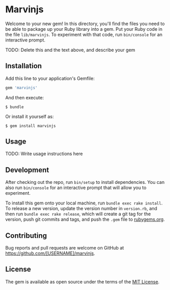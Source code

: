 # Marvinjs

Welcome to your new gem! In this directory, you'll find the files you need to be able to package up your Ruby library into a gem. Put your Ruby code in the file `lib/marvinjs`. To experiment with that code, run `bin/console` for an interactive prompt.

TODO: Delete this and the text above, and describe your gem

## Installation

Add this line to your application's Gemfile:

```ruby
gem 'marvinjs'
```

And then execute:

    $ bundle

Or install it yourself as:

    $ gem install marvinjs

## Usage

TODO: Write usage instructions here

## Development

After checking out the repo, run `bin/setup` to install dependencies. You can also run `bin/console` for an interactive prompt that will allow you to experiment.

To install this gem onto your local machine, run `bundle exec rake install`. To release a new version, update the version number in `version.rb`, and then run `bundle exec rake release`, which will create a git tag for the version, push git commits and tags, and push the `.gem` file to [rubygems.org](https://rubygems.org).

## Contributing

Bug reports and pull requests are welcome on GitHub at https://github.com/[USERNAME]/marvinjs.


## License

The gem is available as open source under the terms of the [MIT License](http://opensource.org/licenses/MIT).

